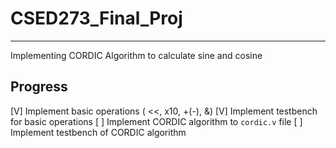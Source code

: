 ﻿# CSED273_Final_Proj
---
Implementing CORDIC Algorithm to calculate sine and cosine

## Progress
[V] Implement basic operations ( <<, x10, +(-), &)
[V] Implement testbench for basic operations
[ ] Implement CORDIC algorithm to `cordic.v` file
[ ] Implement testbench of CORDIC algorithm 